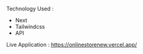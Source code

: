 Technology Used :
- Next
- Tailwindcss
- API

Live Application : https://onlinestorenew.vercel.app/
